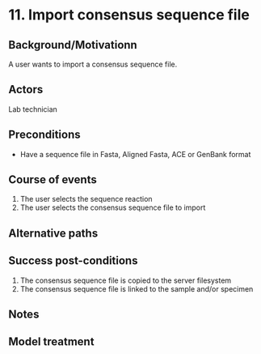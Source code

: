 # 11. Import consensus sequence file

## Background/Motivationn

A user wants to import a consensus sequence file.

## Actors
Lab technician

## Preconditions
- Have a sequence file in Fasta, Aligned Fasta, ACE or GenBank format

## Course of events
1. The user selects the sequence reaction
1. The user selects the consensus sequence file to import

## Alternative paths


## Success post-conditions

1. The consensus sequence file is copied to the server filesystem
1. The consensus sequence file is linked to the sample and/or specimen

## Notes

## Model treatment
